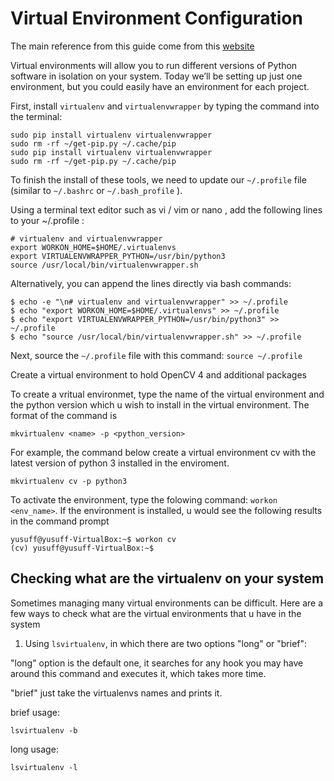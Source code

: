 # Virtual Environment Configuration

The main reference from this guide come from this [website](https://www.pyimagesearch.com/2018/09/26/install-opencv-4-on-your-raspberry-pi/)

Virtual environments will allow you to run different versions of Python software in isolation on your system. Today we’ll be setting up just one environment, but you could easily have an environment for each project.

First, install ```virtualenv```  and ```virtualenvwrapper```  by typing the command into the terminal:
``` shell
sudo pip install virtualenv virtualenvwrapper
sudo rm -rf ~/get-pip.py ~/.cache/pip
sudo pip install virtualenv virtualenvwrapper
sudo rm -rf ~/get-pip.py ~/.cache/pip
``` 

To finish the install of these tools, we need to update our  ```~/.profile```  file (similar to ```~/.bashrc```  or ```~/.bash_profile``` ).

Using a terminal text editor such as vi / vim  or nano , add the following lines to your ~/.profile :
``` shell
# virtualenv and virtualenvwrapper
export WORKON_HOME=$HOME/.virtualenvs
export VIRTUALENVWRAPPER_PYTHON=/usr/bin/python3
source /usr/local/bin/virtualenvwrapper.sh
```

Alternatively, you can append the lines directly via bash commands:
```shell
$ echo -e "\n# virtualenv and virtualenvwrapper" >> ~/.profile
$ echo "export WORKON_HOME=$HOME/.virtualenvs" >> ~/.profile
$ echo "export VIRTUALENVWRAPPER_PYTHON=/usr/bin/python3" >> ~/.profile
$ echo "source /usr/local/bin/virtualenvwrapper.sh" >> ~/.profile
```

Next, source the ```~/.profile```  file with this command: ``` source ~/.profile ```

Create a virtual environment to hold OpenCV 4 and additional packages

To create a vritual environmet, type the name of the virtual environment and the python version which u wish to install in the virtual environment. The format of the command is

```shell
mkvirtualenv <name> -p <python_version>
```
For example, the command below create a virtual environment cv with the latest version of python 3 installed in the enviroment.
``` shell
mkvirtualenv cv -p python3
```

To activate the environment, type the folowing command: ```workon <env_name>```. If the environment is installed, u would see the following results in the command prompt
``` shell
yusuff@yusuff-VirtualBox:~$ workon cv
(cv) yusuff@yusuff-VirtualBox:~$
```

## Checking what are the virtualenv on your system
Sometimes managing many virtual environments can be difficult. Here are a few ways to check what are the virtual environments that u have in the system

1) Using ```lsvirtualenv```, in which there are two options "long" or "brief":

"long" option is the default one, it searches for any hook you may have around this command and executes it, which takes more time.

"brief" just take the virtualenvs names and prints it.

brief usage:

```lsvirtualenv -b```

long usage:

```lsvirtualenv -l```

